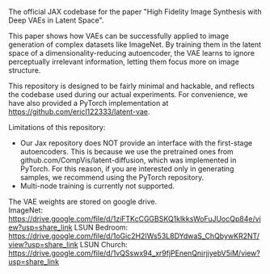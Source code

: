 The official JAX codebase for the paper "High Fidelity Image Synthesis with Deep VAEs in Latent Space". 

This paper shows how VAEs can be successfully applied to image generation of complex datasets like ImageNet. By training them in the latent space of a dimensionality-reducing autoencoder, the VAE learns to ignore perceptually irrelevant information, letting them focus more on image structure. 

This repository is designed to be fairly minimal and hackable, and reflects the codebase used during our actual experiments. 
For convenience, we have also provided a PyTorch implementation at https://github.com/ericl122333/latent-vae. 

Limitations of this repository:
- Our Jax repository does NOT provide an interface with the first-stage autoencoders. This is because we use the pretrained ones from github.com/CompVis/latent-diffusion, which was implemented in PyTorch. For this reason, if you are interested only in generating samples, we recommend using the PyTorch repository.
- Multi-node training is currently not supported. 


The VAE weights are stored on google drive.  
ImageNet: https://drive.google.com/file/d/1ziFTKcCGGBSKQ1klkksWoFuJUocQp84e/view?usp=share_link
LSUN Bedroom: https://drive.google.com/file/d/1oGic2H2IWs53L8DYdwaS_ChQbywKR2NT/view?usp=share_link
LSUN Church: https://drive.google.com/file/d/1vQSswx94_xr9fjPEnenQnirjiyebV5iM/view?usp=share_link

